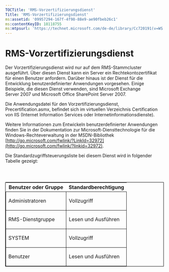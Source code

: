 ```yaml
---
TOCTitle: 'RMS-Vorzertifizierungsdienst'
Title: 'RMS-Vorzertifizierungsdienst'
ms:assetid: '09957294-167f-4f98-88e9-ae90fbeb26c1'
ms:contentKeyID: 18118755
ms:mtpsurl: 'https://technet.microsoft.com/de-de/library/Cc720191(v=WS.10)'
---
```


RMS-Vorzertifizierungsdienst
============================

Der Vorzertifizierungsdienst wird nur auf dem RMS-Stammcluster ausgeführt. Über diesen Dienst kann ein Server ein Rechtekontozertifikat für einen Benutzer anfordern. Darüber hinaus ist der Dienst für die Entwicklung benutzerdefinierter Anwendungen vorgesehen. Einige Beispiele, die diesen Dienst verwenden, sind Microsoft Exchange Server 2007 und Microsoft Office SharePoint Server 2007.

Die Anwendungsdatei für den Vorzertifizierungsdienst, Precertification.asmx, befindet sich im virtuellen Verzeichnis Certification von IIS (Internet Information Services oder Internetinformationsdienste).

Weitere Informationen zum Entwickeln benutzerdefinierter Anwendungen finden Sie in der Dokumentation zur Microsoft-Diensttechnologie für die Windows-Rechteverwaltung in der MSDN-Bibliothek [http://go.microsoft.com/fwlink/?LinkId=32972](http://go.microsoft.com/fwlink/?linkid=32972).

Die Standardzugriffsteuerungsliste bei diesem Dienst wird in folgender Tabelle gezeigt:

###  

<p> </p>
<table style="border:1px solid black;">
<colgroup>
<col width="50%" />
<col width="50%" />
</colgroup>
<thead>
<tr class="header">
<th>Benutzer oder Gruppe</th>
<th>Standardberechtigung</th>
</tr>
</thead>
<tbody>
<tr class="odd">
<td style="border:1px solid black;"><p>Administratoren</p></td>
<td style="border:1px solid black;"><p>Vollzugriff</p></td>
</tr>
<tr class="even">
<td style="border:1px solid black;"><p>RMS-Dienstgruppe</p></td>
<td style="border:1px solid black;"><p>Lesen und Ausführen</p></td>
</tr>
<tr class="odd">
<td style="border:1px solid black;"><p>SYSTEM</p></td>
<td style="border:1px solid black;"><p>Vollzugriff</p></td>
</tr>
<tr class="even">
<td style="border:1px solid black;"><p>Benutzer</p></td>
<td style="border:1px solid black;"><p>Lesen und Ausführen</p></td>
</tr>
</tbody>
</table>
